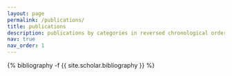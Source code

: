 ```yaml
---
layout: page
permalink: /publications/
title: publications
description: publications by categories in reversed chronological order. 
nav: true
nav_order: 1
---
```

<!-- _pages/publications.md -->
<div class="publications">

{% bibliography -f {{ site.scholar.bibliography }} %}

<div class="Work in progress">

</div>
